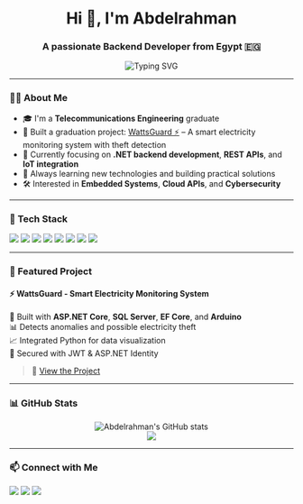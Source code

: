 <h1 align="center">Hi 👋, I'm Abdelrahman</h1>
<h3 align="center">A passionate Backend Developer from Egypt 🇪🇬</h3>

<p align="center">
  <img src="https://readme-typing-svg.herokuapp.com?font=Fira+Code&duration=3000&pause=1000&center=true&vCenter=true&width=435&lines=Backend+Developer;ASP.NET+Core+Lover;Arduino+Integration+Expert;Open+Source+Contributor" alt="Typing SVG" />
</p>

---

### 👨‍💻 About Me

- 🎓 I'm a **Telecommunications Engineering** graduate  
- 🚀 Built a graduation project: [WattsGuard ⚡](https://github.com/3bdelrhmanKhaled/WattsGuard) – A smart electricity monitoring system with theft detection  
- 💼 Currently focusing on **.NET backend development**, **REST APIs**, and **IoT integration**  
- 🔭 Always learning new technologies and building practical solutions  
- 🛠️ Interested in **Embedded Systems**, **Cloud APIs**, and **Cybersecurity**  

---

### 🧰 Tech Stack

<p>
  <img src="https://img.shields.io/badge/C%23-239120?style=flat&logo=c-sharp&logoColor=white"/>
  <img src="https://img.shields.io/badge/.NET-512BD4?style=flat&logo=dotnet&logoColor=white"/>
  <img src="https://img.shields.io/badge/ASP.NET_Core-512BD4?style=flat&logo=dotnet&logoColor=white"/>
  <img src="https://img.shields.io/badge/Entity_Framework-512BD4?style=flat&logo=efcore&logoColor=white"/>
  <img src="https://img.shields.io/badge/SQL_Server-CC2927?style=flat&logo=microsoftsqlserver&logoColor=white"/>
  <img src="https://img.shields.io/badge/Arduino-00979D?style=flat&logo=arduino&logoColor=white"/>
  <img src="https://img.shields.io/badge/JavaScript-F7DF1E?style=flat&logo=javascript&logoColor=black"/>
  <img src="https://img.shields.io/badge/Git-F05032?style=flat&logo=git&logoColor=white"/>
</p>

---

### 🚀 Featured Project

#### ⚡ WattsGuard - Smart Electricity Monitoring System  
🔌 Built with **ASP.NET Core**, **SQL Server**, **EF Core**, and **Arduino**  
📊 Detects anomalies and possible electricity theft  
📈 Integrated Python for data visualization  
🔐 Secured with JWT & ASP.NET Identity

> 🔗 [View the Project](https://github.com/3bdelrhmanKhaled/WattsGuard)

---

### 📊 GitHub Stats

<p align="center">
  <img src="https://github-readme-stats.vercel.app/api?username=3bdelrhmanKhaled&show_icons=true&theme=radical" alt="Abdelrahman's GitHub stats" />
  <br />
  <img src="https://github-readme-stats.vercel.app/api/top-langs/?username=3bdelrhmanKhaled&layout=compact&theme=radical" />
</p>

---

### 📫 Connect with Me

<p>
  <a href="mailto:a01013946828@gmail.com"><img src="https://img.shields.io/badge/email-D14836?style=flat&logo=gmail&logoColor=white"/></a>
  <a href="https://www.linkedin.com/in/abdelrhman-khaled-b58921241"><img src="https://img.shields.io/badge/LinkedIn-0A66C2?style=flat&logo=linkedin&logoColor=white"/></a>
  <a href="https://github.com/3bdelrhmanKhaled"><img src="https://img.shields.io/badge/GitHub-100000?style=flat&logo=github&logoColor=white"/></a>
</p>
